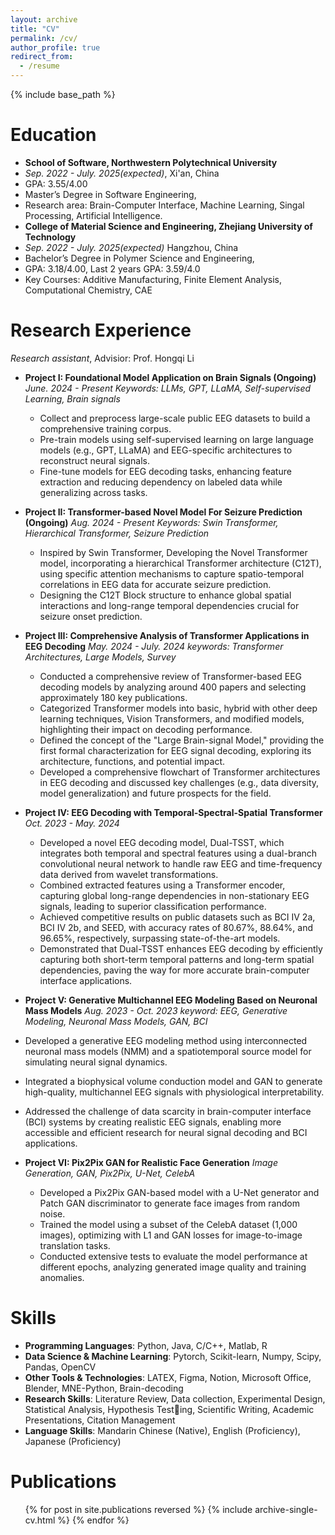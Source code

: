 ```yaml
---
layout: archive
title: "CV"
permalink: /cv/
author_profile: true
redirect_from:
  - /resume
---
```


{% include base_path %}

Education
======
*  **School of Software, Northwestern Polytechnical University**
  *  _Sep. 2022 - July. 2025(expected)_,  Xi'an, China
  *  GPA: 3.55/4.00  
  *  Master’s Degree in Software Engineering,               
  *  Research area: Brain-Computer Interface, Machine Learning, Singal Processing, Artificial Intelligence.
*  **College of Material Science and Engineering, Zhejiang University of Technology**         
  *  _Sep. 2022 - July. 2025(expected)_  Hangzhou, China
  *  Bachelor’s Degree in Polymer Science and Engineering,
  *  GPA: 3.18/4.00, Last 2 years GPA: 3.59/4.0
  *  Key Courses: Additive Manufacturing, Finite Element Analysis, Computational Chemistry, CAE

Research Experience
======
_Research assistant_, Advisior: Prof. Hongqi Li
* **Project I: Foundational Model Application on Brain Signals (Ongoing)**  _June. 2024 - Present_
    _Keywords: LLMs, GPT, LLaMA, Self-supervised Learning, Brain signals_
  * Collect and preprocess large-scale public EEG datasets to build a comprehensive training corpus.
  * Pre-train models using self-supervised learning on large language models (e.g., GPT, LLaMA) and EEG-specific architectures to reconstruct neural signals.
  * Fine-tune models for EEG decoding tasks, enhancing feature extraction and reducing dependency on labeled data while generalizing across tasks.

* **Project II: Transformer-based Novel Model For Seizure Prediction (Ongoing)**  _Aug. 2024 - Present_
   _Keywords: Swin Transformer, Hierarchical Transformer, Seizure Prediction_
  * Inspired by Swin Transformer, Developing the Novel Transformer model, incorporating a hierarchical Transformer architecture (C12T), using specific attention mechanisms to capture spatio-temporal correlations in EEG data for accurate seizure prediction.
  * Designing the C12T Block structure to enhance global spatial interactions and long-range temporal dependencies crucial for seizure onset prediction.

* **Project III: Comprehensive Analysis of Transformer Applications in EEG Decoding**  _May. 2024 - July. 2024_
  _keywords: Transformer Architectures, Large Models, Survey_
  * Conducted a comprehensive review of Transformer-based EEG decoding models by analyzing around 400 papers and selecting approximately 180 key publications.
  * Categorized Transformer models into basic, hybrid with other deep learning techniques, Vision Transformers, and modified models, highlighting their impact on decoding performance.
  * Defined the concept of the "Large Brain-signal Model," providing the first formal characterization for EEG signal decoding, exploring its architecture, functions, and potential impact.
  * Developed a comprehensive flowchart of Transformer architectures in EEG decoding and discussed key challenges (e.g., data diversity, model generalization) and future prospects for the field.
* **Project IV: EEG Decoding with Temporal-Spectral-Spatial Transformer** _Oct. 2023 - May. 2024_
  * Developed a novel EEG decoding model, Dual-TSST, which integrates both temporal and spectral features using a dual-branch convolutional neural network to handle raw EEG and time-frequency data derived from wavelet transformations.
  * Combined extracted features using a Transformer encoder, capturing global long-range dependencies in non-stationary EEG signals, leading to superior classification performance.
  * Achieved competitive results on public datasets such as BCI IV 2a, BCI IV 2b, and SEED, with accuracy rates of 80.67%, 88.64%, and 96.65%, respectively, surpassing state-of-the-art models.
  * Demonstrated that Dual-TSST enhances EEG decoding by efficiently capturing both short-term temporal patterns and long-term spatial dependencies, paving the way for more accurate brain-computer interface applications.
*  **Project V: Generative Multichannel EEG Modeling Based on Neuronal Mass Models** _Aug. 2023 - Oct. 2023_
  _keyword: EEG, Generative Modeling, Neuronal Mass Models, GAN, BCI_
  * Developed a generative EEG modeling method using interconnected neuronal mass models (NMM) and a spatiotemporal source model for simulating neural signal dynamics.
  * Integrated a biophysical volume conduction model and GAN to generate high-quality, multichannel EEG signals with physiological interpretability.
  * Addressed the challenge of data scarcity in brain-computer interface (BCI) systems by creating realistic EEG signals, enabling more accessible and efficient research for neural signal decoding and BCI applications.
* **Project VI: Pix2Pix GAN for Realistic Face Generation**
  _Image Generation, GAN, Pix2Pix, U-Net, CelebA_ 
  * Developed a Pix2Pix GAN-based model with a U-Net generator and Patch GAN discriminator to generate face images from random noise.
  * Trained the model using a subset of the CelebA dataset (1,000 images), optimizing with L1 and GAN losses for image-to-image translation tasks.
  * Conducted extensive tests to evaluate the model performance at different epochs, analyzing generated image quality and training anomalies.

Skills
======
* **Programming Languages**: Python, Java, C/C++, Matlab, R
* **Data Science & Machine Learning**: Pytorch, Scikit-learn, Numpy, Scipy, Pandas, OpenCV
* **Other Tools & Technologies**: LATEX, Figma, Notion, Microsoft Office, Blender, MNE-Python, Brain-decoding
* **Research Skills**: Literature Review, Data collection, Experimental Design, Statistical Analysis, Hypothesis Testing, Scientific Writing, Academic Presentations, Citation Management
* **Language Skills**: Mandarin Chinese (Native), English (Proficiency), Japanese (Proficiency)


Publications
======
  <ul>{% for post in site.publications reversed %}
    {% include archive-single-cv.html %}
  {% endfor %}</ul>
  
